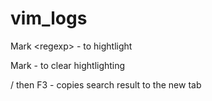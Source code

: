# vim_logs
Mark \<regexp\> - to hightlight

Mark - to clear hightlighting

/<regexp> then F3 - copies search result to the new tab
